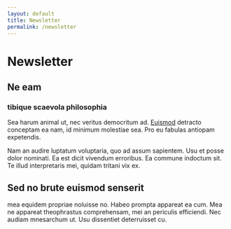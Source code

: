 ```yaml
---
layout: default
title: Newsletter
permalink: /newsletter
---
```


# Newsletter

## Ne eam
### tibique scaevola philosophia
Sea harum animal ut, nec veritus democritum ad. [Euismod](/) detracto conceptam ea nam, id minimum molestiae sea. Pro eu fabulas antiopam expetendis.

Nam an audire luptatum voluptaria, quo ad assum sapientem. Usu et posse dolor nominati. Ea est dicit vivendum erroribus. Ea commune indoctum sit. Te illud interpretaris mei, quidam tritani vix ex.

## Sed no brute euismod senserit
mea equidem propriae noluisse no. Habeo prompta appareat ea cum. Mea ne appareat theophrastus comprehensam, mei an periculis efficiendi. Nec audiam mnesarchum ut. Usu dissentiet deterruisset cu.